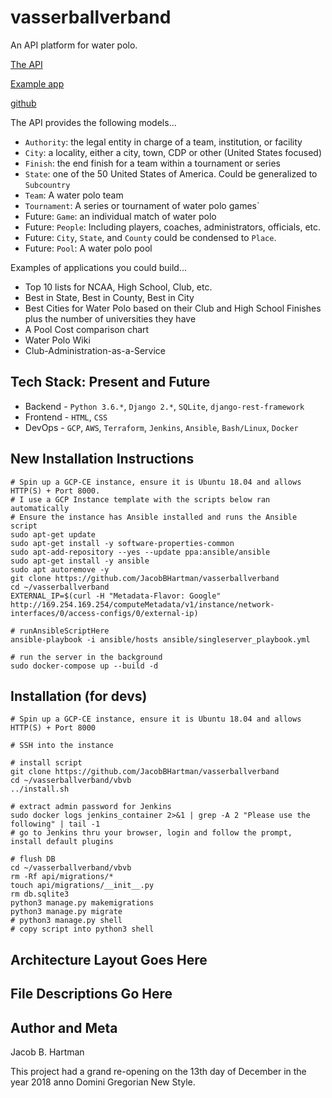 # vasserballverband

An API platform for water polo.

[The API](http://www.wasserballver.band/api)

[Example app](http://www.wasserballver.band)

[github](github.com)

The API provides the following models...
* `Authority`: the legal entity in charge of a team, institution, or facility
* `City`: a locality, either a city, town, CDP or other (United States focused)
* `Finish`: the end finish for a team within a tournament or series
* `State`: one of the 50 United States of America. Could be generalized to `Subcountry`
* `Team`: A water polo team
* `Tournament`: A series or tournament of water polo games`
* Future: `Game`: an individual match of water polo
* Future: `People`: Including players, coaches, administrators, officials, etc.
* Future: `City`, `State`, and `County` could be condensed to `Place`.
* Future: `Pool`: A water polo pool

Examples of applications you could build...
- Top 10 lists for NCAA, High School, Club, etc.
- Best in State, Best in County, Best in City
- Best Cities for Water Polo based on their Club and High School Finishes plus the number of universities they have
- A Pool Cost comparison chart
- Water Polo Wiki
- Club-Administration-as-a-Service


## Tech Stack: Present and Future
* Backend  - `Python 3.6.*`, `Django 2.*`, `SQLite`, `django-rest-framework`
* Frontend - `HTML`, `CSS`
* DevOps   - `GCP`, `AWS`, `Terraform`, `Jenkins`, `Ansible`, `Bash/Linux`, `Docker`

## New Installation Instructions
```
# Spin up a GCP-CE instance, ensure it is Ubuntu 18.04 and allows HTTP(S) + Port 8000.
# I use a GCP Instance template with the scripts below ran automatically
# Ensure the instance has Ansible installed and runs the Ansible script
sudo apt-get update
sudo apt-get install -y software-properties-common
sudo apt-add-repository --yes --update ppa:ansible/ansible
sudo apt-get install -y ansible
sudo apt autoremove -y
git clone https://github.com/JacobBHartman/vasserballverband
cd ~/vasserballverband
EXTERNAL_IP=$(curl -H "Metadata-Flavor: Google" http://169.254.169.254/computeMetadata/v1/instance/network-interfaces/0/access-configs/0/external-ip)

# runAnsibleScriptHere
ansible-playbook -i ansible/hosts ansible/singleserver_playbook.yml

# run the server in the background
sudo docker-compose up --build -d
```


## Installation (for devs)
```
# Spin up a GCP-CE instance, ensure it is Ubuntu 18.04 and allows HTTP(S) + Port 8000

# SSH into the instance

# install script
git clone https://github.com/JacobBHartman/vasserballverband
cd ~/vasserballverband/vbvb
../install.sh

# extract admin password for Jenkins
sudo docker logs jenkins_container 2>&1 | grep -A 2 "Please use the following" | tail -1
# go to Jenkins thru your browser, login and follow the prompt, install default plugins

# flush DB
cd ~/vasserballverband/vbvb
rm -Rf api/migrations/*
touch api/migrations/__init__.py
rm db.sqlite3
python3 manage.py makemigrations
python3 manage.py migrate
# python3 manage.py shell
# copy script into python3 shell
```

## Architecture Layout Goes Here

## File Descriptions Go Here


## Author and Meta
Jacob B. Hartman

This project had a grand re-opening on the 13th day of December in the year 2018 anno Domini Gregorian New Style.
